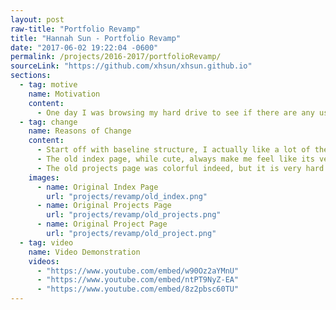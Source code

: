 ```yaml
---
layout: post
raw-title: "Portfolio Revamp"
title: "Hannah Sun - Portfolio Revamp"
date: "2017-06-02 19:22:04 -0600"
permalink: /projects/2016-2017/portfolioRevamp/
sourceLink: "https://github.com/xhsun/xhsun.github.io"
sections:
  - tag: motive
    name: Motivation
    content:
      - One day I was browsing my hard drive to see if there are any useless files. I stumbled upon an old web portfolio I created for one of my classes. Out of curiosity and boredom, I decided to take a look and it reminded me all the fun I had in that class. Thus taken by nostalgia (and boredom), I decided that maybe it&#39;s the day I revamp the portfolio into something that would fit my taste today. So I will actually make use of it, instead of let it sit in a corner and gather dust.
  - tag: change
    name: Reasons of Change
    content:
      - Start off with baseline structure, I actually like a lot of the old components present in the old portfolio, such as the little clouds at top left of the page. However, there are a lot more that bothers me, such as the messy coding. Thus I decided to start from ground up and try to retain as much as original element as possible. First I decide to change my frame work from Bootstrap to Materialize, since it will be a lot easier for me to create a material design using Materialize. I also decided to remove the little clouds I loved so much, due to the fact that it caused a lot of trouble when the page is viewed in mobile.
      - The old index page, while cute, always make me feel like its very messy. Thus for the revamped index page, I want something slick. Since I&#39;m always fascinated by parallax image, I used parallax for my new index page, a lot of them. I think it help with keeping the page organized while not crammed with information.
      - The old projects page was colorful indeed, but it is very hard to view it without wanting to drink some bleach. I decide to tune down on the color and use something more simple. Thus the simple list to list out all the projects ordered by year without using the crazy color to differentiate different projects. As for page of each individual project, I actually have nothing bad to say about it, except the horrible font. Therefore, I keep the design of the individual project page, only with some minor changes to fit the new style.
    images:
      - name: Original Index Page
        url: "projects/revamp/old_index.png"
      - name: Original Projects Page
        url: "projects/revamp/old_projects.png"
      - name: Original Project Page
        url: "projects/revamp/old_project.png"
  - tag: video
    name: Video Demonstration
    videos:
      - "https://www.youtube.com/embed/w90Oz2aYMnU"
      - "https://www.youtube.com/embed/ntPT9NyZ-EA"
      - "https://www.youtube.com/embed/8z2pbsc60TU"
---
```

